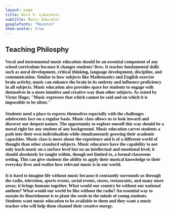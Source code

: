 ```yaml
---
layout: page
title: Dora V. Lukacevic
subtitle: Music Educator
googlefonts: "Monoton"
show-avatar: true
---
```


## Teaching Philosphy

#### <span style="font-family:Volkorn">Vocal and instrumental music education should be an essential component of any school curriculum because it changes students’ lives. It teaches fundamental skills such as aural development, critical thinking, language development, discipline, and communication. Similar to how subjects like Mathematics and English exercise brain activity, music can enhance the brain in its entirety and influence proficiency in all subjects. Music education also provides space for students to engage with themselves in a more intuitive and creative way than other subjects. As stated by Victor Hugo; "Music expresses that which cannot be said and on which it is impossible to be silent."</span>
#### <span style="font-family:Volkorn"> Students need a place to express themselves especially with the challenges adolescents face on a regular basis. Music class allows us to look inward and discover our deepest nature. The opportunity to explore oneself this way should be a moral right for any student of any background. Music education carves students a path into their own individualism while simultaneously growing their academic capacities. Music class is more about the experience and is of a different world of thought than other standard subjects. Music educators have the capability to not only teach music on a surface level but on an intellectual and emotional level; it should absolutely be taught within, though not limited to, a formal classroom setting. This can give students the ability to apply their musical knowledge to their everyday lives and realize how relevant music is in our world.</span>
#### <span style="font-family:Volkorn"> It is hard to imagine life without music because it constantly surrounds us through the radio, television, sports events, social events, stores, restaurants, and many more areas; it brings humans together. What would our country be without our national anthem? What would our world be like without the radio? An essential way to sustain its flourishment is to plant the seeds in the minds of young students. Students want music education to be available to them and they want a music teacher who will help them channel their creative energy.</span>
